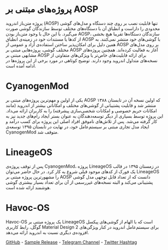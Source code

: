 # پروژه‌های مبتنی بر AOSP
پروژه متن‌باز اندروید (AOSP) تنها قابلیت نصب بر روی چند دستگاه و مدل‌های گوشی محدودی را داراست و انطباق آن با دستگاه‌های مختلف توسط سازندگان گوشی صورت می‌گیرد. با این حال با وجود متن‌باز بودن AOSP، سازندگان دستگاه‌ها تقریبا هیچ بخشی از کدها یا مستندات خود در زمینه‌ی انطباق AOSP با گوشی‌های خود منتشر نمی‌کنند. به همین دلیل برای امکان‌پذیر ساختن استفاده‌ی آزاد و عمومی از AOSP بر روی مدل‌های مختلف گوشی، پروژه‌هایی مبتنی بر AOSP آغاز به فعالیت کرده‌اند. همچنین پروژه‌های مشابهی مبتنی بر AOSP برای ارائه قابلیت‌های خاص‌تر یا ویژگی‌های متفاوتی از نسخه‌های متداول اندروید وجود دارند. توضیح کوتاهی در مورد برخی از این پروژه‌ها در ادامه آمده است.

# CyanogenMod
یکی از اولین و مهم‌ترین پروژه‌های مبتنی بر AOSP که اولین نسخه آن در تابستان ۱۳۸۸ منتشر شد و قابلیت پشتیبانی از گوشی‌های مختلف و امکاناتی بیشتر از اندروید (مانند امکانات حریم خصوصی و امکانات شخصی‌سازی پیشرفته) را به کاربران ارائه می‌داد. این پروژه توسط بسیاری از دیگر توسعه‌دهندگان به عنوان بستر ایجاد رام‌های جدید نیز به کار گرفته می‌شد. پس از تلاش‌های ناموفق افراد اصلی این پروژه برای کسب درآمد و ایجاد مدل تجاری مبتنی بر سیستم‌عامل خود، در نهایت در تابستان ۱۳۹۵ توسعه‌ی CyanogenMod متوقف شد.

# LineageOS
پس از توقف پروژه‌ی CyanogenMod، پروژه LineageOS در زمستان ۱۳۹۵ در قالب یک فورک از کدهای موجود قبلی شروع به کار کرد. در حال حاضر می‌توان LineageOS را مشهورترین پروژه مبتنی بر AOSP دانست که از تعداد قابل توجهی مدل گوشی پشتیبانی می‌کند و البته نسخه‌های غیررسمی از آن برای تعداد بسیار بیشتری گوشی هوشمند ارائه شده است.

# Havoc-OS
Havoc-OS یک پروژه مبتنی بر LineageOS است که با الهام از گوشی‌های پیکسل گوگل، رابط کاربری Material Design 2 برای سیستم‌عامل اندروید در کنار ویژگی‌های افزوده‌ی دیگری نسبت به اندروید ارائه می‌دهد.

[GitHub](https://github.com/Havoc-OS) - [Sample Release](https://forum.xda-developers.com/poco-f1/development/rom-havoc-os-3-0-t3992773) - [Telegram Channel](https://t.me/s/Havoc_OS) - [Twitter Hashtag](https://twitter.com/hashtag/havocos)
